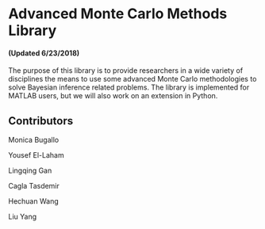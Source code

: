 # Advanced Monte Carlo Methods Library 
#### (Updated 6/23/2018)
The purpose of this library is to provide researchers in a wide variety of disciplines the means to use some advanced Monte Carlo
methodologies to solve Bayesian inference related problems. The library is implemented for MATLAB users, but we will also work on 
an extension in Python. 

## Contributors
Monica Bugallo

Yousef El-Laham

Lingqing Gan       

Cagla Tasdemir      

Hechuan Wang        

Liu Yang            

